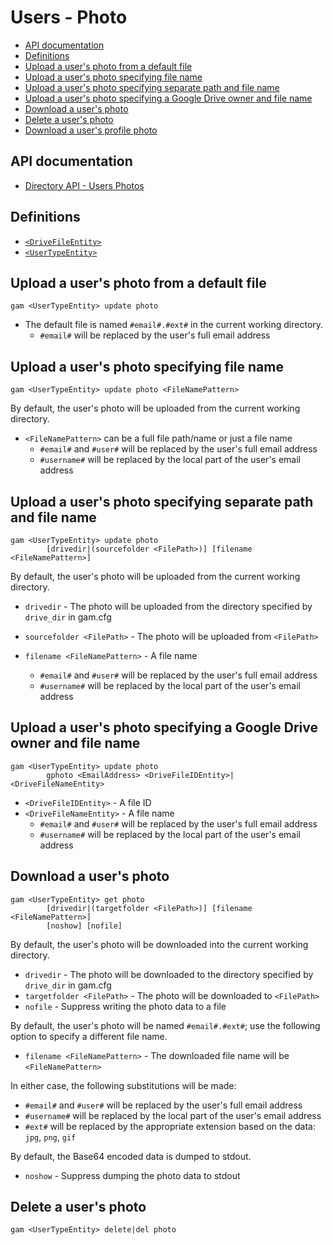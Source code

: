 # Users - Photo
- [API documentation](#api-documentation)
- [Definitions](#definitions)
- [Upload a user's photo from a default file](#upload-a-users-photo-from-a-default-file)
- [Upload a user's photo specifying file name](#upload-a-users-photo-specifying-file-name)
- [Upload a user's photo specifying separate path and file name](#upload-a-users-photo-specifying-separate-path-and-file-name)
- [Upload a user's photo specifying a Google Drive owner and file name](#upload-a-users-photo-specifying-a-google-drive-owner-and-file-name)
- [Download a user's photo](#download-a-users-photo)
- [Delete a user's photo](#delete-a-users-photo)
- [Download a user's profile photo](Users-Profile-Photo)

## API documentation
* [Directory API - Users Photos](https://developers.google.com/admin-sdk/directory/reference/rest/v1/users.photos)

## Definitions
* [`<DriveFileEntity>`](Drive-File-Selection)
* [`<UserTypeEntity>`](Collections-of-Users)

## Upload a user's photo from a default file
```
gam <UserTypeEntity> update photo
```
* The default file is named `#email#.#ext#` in the current working directory.
    * `#email#` will be replaced by the user's full email address

## Upload a user's photo specifying file name
```
gam <UserTypeEntity> update photo <FileNamePattern>
```
By default, the user's photo will be uploaded from the current working directory.
* `<FileNamePattern>` can be a full file path/name or just a file name
    * `#email#` and `#user#` will be replaced by the user's full email address
    * `#username#` will be replaced by the local part of the user's email address

## Upload a user's photo specifying separate path and file name
```
gam <UserTypeEntity> update photo
        [drivedir|(sourcefolder <FilePath>)] [filename <FileNamePattern>]
```
By default, the user's photo will be uploaded from the current working directory.
* `drivedir` - The photo will be uploaded from the directory specified by `drive_dir` in gam.cfg
* `sourcefolder <FilePath>` - The photo will be uploaded from `<FilePath>`

* `filename <FileNamePattern>` - A file name
    * `#email#` and `#user#` will be replaced by the user's full email address
    * `#username#` will be replaced by the local part of the user's email address

## Upload a user's photo specifying a Google Drive owner and file name
```
gam <UserTypeEntity> update photo
        gphoto <EmailAddress> <DriveFileIDEntity>|<DriveFileNameEntity>
```
* `<DriveFileIDEntity>` - A file ID
* `<DriveFileNameEntity>` - A file name
    * `#email#` and `#user#` will be replaced by the user's full email address
    * `#username#` will be replaced by the local part of the user's email address

## Download a user's photo
```
gam <UserTypeEntity> get photo
        [drivedir|(targetfolder <FilePath>)] [filename <FileNamePattern>]
        [noshow] [nofile]
```
By default, the user's photo will be downloaded into the current working directory.
* `drivedir` - The photo will be downloaded to the directory specified by `drive_dir` in gam.cfg
* `targetfolder <FilePath>` - The photo will be downloaded to `<FilePath>`
* `nofile` - Suppress writing the photo data to a file

By default, the user's photo will be named `#email#.#ext#`; use the following option to specify a different file name.
  * `filename <FileNamePattern>` - The downloaded file name will be `<FileNamePattern>`

In either case, the following substitutions will be made:
  * `#email#` and `#user#` will be replaced by the user's full email address
  * `#username#` will be replaced by the local part of the user's email address
  * `#ext#` will be replaced by the appropriate extension based on the data: `jpg`, `png`, `gif`

By default, the Base64 encoded data is dumped to stdout.
* `noshow` - Suppress dumping the photo data to stdout

## Delete a user's photo
```
gam <UserTypeEntity> delete|del photo
```
